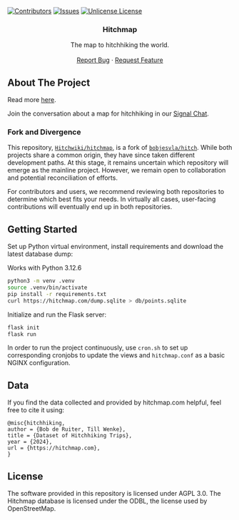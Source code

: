 <!-- PROJECT SHIELDS -->
<!--
*** Markdown "reference style" links for readability.
*** Reference links are enclosed in brackets [ ] instead of parentheses ( ).
*** See the bottom of this document for the declaration of the reference variables
*** for contributors-url, forks-url, etc. This is an optional, concise syntax you may use.
*** https://www.markdownguide.org/basic-syntax/#reference-style-links
-->
[![Contributors][contributors-shield]][contributors-url]
[![Issues][issues-shield]][issues-url]
[![Unlicense License][license-shield]][license-url]

<!-- ABOUT THE PROJECT -->
<div align="center">
  <h3 align="center">Hitchmap</h3>
  <p align="center">
    The map to hitchhiking the world.
    <br />
    <br />
    <a href="https://github.com/Hitchwiki/hitchmap/issues/new?labels=bug&template=bug_report.md">Report Bug</a>
    &middot;
    <a href="https://github.com/Hitchwiki/hitchmap/issues/new?labels=enhancement&template=feature-request---.md">Request Feature</a>
  </p>
</div>

## About The Project

Read more [here](https://hitchwiki.org/en/Hitchwiki:Maps).

Join the conversation about a map for hitchhiking in our [Signal Chat](https://signal.group/#CjQKIDyYgIxcOUCEPYu8-JawC_tv1bcgkAhvbISRZkN45MMVEhCtydy3DOOCKEAE_tsR6g9s).

### Fork and Divergence

This repository, [`Hitchwiki/hitchmap`](https://github.com/Hitchwiki/hitchmap), is a fork of [`bobjesvla/hitch`](https://github.com/bobjesvla/hitch). While both projects share a common origin, they have since taken different development paths. At this stage, it remains uncertain which repository will emerge as the mainline project. However, we remain open to collaboration and potential reconciliation of efforts.

For contributors and users, we recommend reviewing both repositories to determine which best fits your needs. In virtually all cases, user-facing contributions will eventually end up in both repositories.


## Getting Started

Set up Python virtual environment, install requirements and download the latest database dump:

Works with Python 3.12.6

```bash
python3 -m venv .venv
source .venv/bin/activate
pip install -r requirements.txt
curl https://hitchmap.com/dump.sqlite > db/points.sqlite
```

Initialize and run the Flask server:

```bash
flask init
flask run
```

In order to run the project continuously, use `cron.sh` to set up corresponding cronjobs to update the views and `hitchmap.conf` as a basic NGINX configuration.

## Data
If you find the data collected and provided by hitchmap.com helpful, feel free to cite it using:
```
@misc{hitchhiking,
author = {Bob de Ruiter, Till Wenke},
title = {Dataset of Hitchhiking Trips},
year = {2024},
url = {https://hitchmap.com},
}
```

## License

The software provided in this repository is licensed under AGPL 3.0. The Hitchmap database is licensed under the ODBL, the license used by OpenStreetMap.

<!-- MARKDOWN LINKS & IMAGES -->
<!-- https://www.markdownguide.org/basic-syntax/#reference-style-links -->
[contributors-shield]: https://img.shields.io/github/contributors/Hitchwiki/hitchmap.svg?style=for-the-badge
[contributors-url]: https://github.com/Hitchwiki/hitchmap/graphs/contributors
[forks-shield]: https://img.shields.io/github/forks/Hitchwiki/hitchmap.svg?style=for-the-badge
[forks-url]: https://github.com/Hitchwiki/hitchmap/network/members
[stars-shield]: https://img.shields.io/github/stars/Hitchwiki/hitchmap.svg?style=for-the-badge
[stars-url]: https://github.com/Hitchwiki/hitchmap/stargazers
[issues-shield]: https://img.shields.io/github/issues/Hitchwiki/hitchmap.svg?style=for-the-badge
[issues-url]: https://github.com/Hitchwiki/hitchmap/issues
[license-shield]: https://img.shields.io/github/license/Hitchwiki/hitchmap.svg?style=for-the-badge
[license-url]: https://github.com/Hitchwiki/hitchmap/blob/master/LICENSE.txt
[Flask]: https://img.shields.io/badge/flask-000000?style=for-the-badge&logo=flask&logoColor=white
[Flask-url]: https://flask.palletsprojects.com/en/stable/
